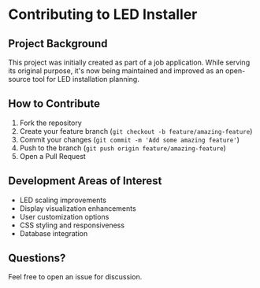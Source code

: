 # Contributing to LED Installer

## Project Background
This project was initially created as part of a job application. While serving its original purpose, it's now being maintained and improved as an open-source tool for LED installation planning.

## How to Contribute
1. Fork the repository
2. Create your feature branch (`git checkout -b feature/amazing-feature`)
3. Commit your changes (`git commit -m 'Add some amazing feature'`)
4. Push to the branch (`git push origin feature/amazing-feature`)
5. Open a Pull Request

## Development Areas of Interest
- LED scaling improvements
- Display visualization enhancements
- User customization options
- CSS styling and responsiveness
- Database integration

## Questions?
Feel free to open an issue for discussion.
